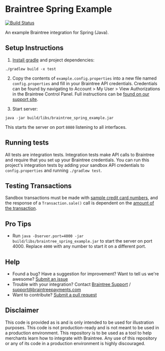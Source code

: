 # Braintree Spring Example

[![Build Status](https://travis-ci.org/braintree/braintree_spring_example.svg?branch=master)](https://travis-ci.org/braintree/braintree_spring_example)

An example Braintree integration for Spring (Java).

## Setup Instructions

1. [Install gradle](https://docs.gradle.org/current/userguide/installation.html) and project dependencies:

  ```
  ./gradlew build -x test
  ```

2. Copy the contents of `example.config.properties` into a new file named `config.properties` and fill in your Braintree API credentials. Credentials can be found by navigating to  Account > My User > View Authorizations in the Braintree Control Panel. Full instructions can be [found on our support site](https://articles.braintreepayments.com/control-panel/important-gateway-credentials#api-credentials).

3. Start server:

  ```
  java -jar build/libs/braintree_spring_example.jar
  ```

  This starts the server on port `8080` listening to all interfaces.

## Running tests

All tests are integration tests. Integration tests make API calls to Braintree and require that you set up your Braintree credentials. You can run this project's integration tests by adding your sandbox API credentials to `config.properties` and running `./gradlew test`.

## Testing Transactions

Sandbox transactions must be made with [sample credit card numbers](https://developers.braintreepayments.com/reference/general/testing/java#credit-card-numbers), and the response of a `Transaction.sale()` call is dependent on the [amount of the transaction](https://developers.braintreepayments.com/reference/general/testing/java#test-amounts).

## Pro Tips

* Run `java -Dserver.port=4000 -jar build/libs/braintree_spring_example.jar` to start the server on port 4000. Replace `4000` with any number to start it on a different port.

## Help

 * Found a bug? Have a suggestion for improvement? Want to tell us we're awesome? [Submit an issue](https://github.com/braintree/braintree_spring_example/issues)
 * Trouble with your integration? Contact [Braintree Support](https://support.braintreepayments.com/) / support@braintreepayments.com
 * Want to contribute? [Submit a pull request](https://help.github.com/articles/creating-a-pull-request)

## Disclaimer

This code is provided as is and is only intended to be used for illustration purposes. This code is not production-ready and is not meant to be used in a production environment. This repository is to be used as a tool to help merchants learn how to integrate with Braintree. Any use of this repository or any of its code in a production environment is highly discouraged.
